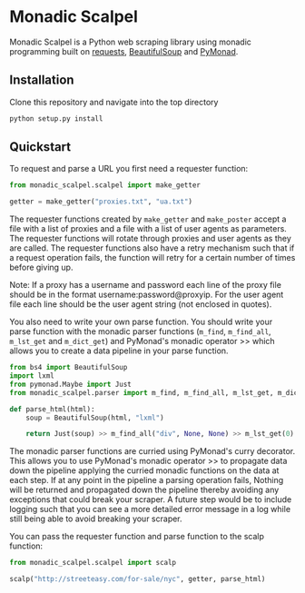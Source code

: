 # Monadic Scalpel

Monadic Scalpel is a Python web scraping library using monadic programming built on [requests](http://docs.python-requests.org/en/master/),
[BeautifulSoup](https://www.crummy.com/software/BeautifulSoup/) and [PyMonad](https://pypi.python.org/pypi/PyMonad/). 

## Installation

Clone this repository and navigate into the top directory

```python
python setup.py install
```

## Quickstart

To request and parse a URL you first need a requester function:

```python
from monadic_scalpel.scalpel import make_getter

getter = make_getter("proxies.txt", "ua.txt")
```

The requester functions created by `make_getter` and `make_poster` accept a file with a list of proxies and a file with a list of user agents as parameters. The requester functions will rotate through proxies and user agents as they are called. The requester functions also have a retry mechanism such that if a request operation fails, the function will retry for a certain number of times before giving up.

Note: If a proxy has a username and password each line of the proxy file should be in the format username:password@proxyip. For the user agent file each line should be the user agent string (not enclosed in quotes).

You also need to write your own parse function. You should write your parse function with the monadic parser functions (`m_find`, `m_find_all`, `m_lst_get` and `m_dict_get`) and PyMonad's monadic operator >> which allows you to create a data pipeline in your parse function.

```python
from bs4 import BeautifulSoup
import lxml
from pymonad.Maybe import Just
from monadic_scalpel.parser import m_find, m_find_all, m_lst_get, m_dict_get

def parse_html(html):
    soup = BeautifulSoup(html, "lxml")

    return Just(soup) >> m_find_all("div", None, None) >> m_lst_get(0) >> m_find("a", None, None) >> m_dict_get("href")
```

The monadic parser functions are curried using PyMonad's curry decorator. This allows you to use PyMonad's monadic operator >> to propagate data down the pipeline applying the curried monadic functions on the data at each step. If at any point in the pipeline a parsing operation fails, Nothing will be returned and propagated down the pipeline thereby avoiding any exceptions that could break your scraper. A future step would be to include logging such that you can see a more detailed error message in a log while still being able to avoid breaking your scraper.

You can pass the requester function and parse function to the scalp function:

```python
from monadic_scalpel.scalpel import scalp

scalp("http://streeteasy.com/for-sale/nyc", getter, parse_html)
```


